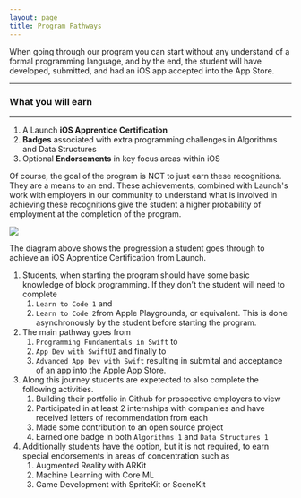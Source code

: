 ```yaml
---
layout: page
title: Program Pathways
---
```


When going through our program you can start without any understand of a formal programming language, and by the end, the student will have developed, submitted, and had an iOS app accepted into the App Store.

---
### What you will earn
---

1. A Launch **iOS Apprentice Certification**
2. **Badges** associated with extra programming challenges in Algorithms and Data Structures
3. Optional **Endorsements** in key focus areas within iOS

Of course, the goal of the program is NOT to just earn these recognitions. They are a means to an end. These achievements, combined with Launch's work with employers in our community to understand what is involved in achieving these recognitions give the student a higher probability of employment at the completion of the program.

![](../assets/img/LaunchPathways.drawio.png)

The diagram above shows the progression a student goes through to achieve an iOS Apprentice Certification from Launch.

1. Students, when starting the program should have some basic knowledge of block programming. If they don't the student will need to complete
   1. `Learn to Code 1` and
   2. `Learn to Code 2`from Apple Playgrounds, or equivalent.
   This is done asynchronously by the student before starting the program.
2. The main pathway goes from
   1.  `Programming Fundamentals in Swift` to
   2.  `App Dev with SwiftUI` and finally to
   3.  `Advanced App Dev with Swift` resulting in submital and acceptance of an app into the Apple App Store.
3. Along this journey students are expetected to also complete the following activities.
   1. Building their portfolio in Github for prospective employers to view
   2. Participated in at least 2 internships with companies and have received letters of recommendation from each
   3. Made some contribution to an open source project
   4. Earned one badge in both `Algorithms 1` and `Data Structures 1`
4. Additionally students have the option, but it is not required, to earn special endorsements in areas of concentration such as
   1. Augmented Reality with ARKit
   2. Machine Learning with Core ML
   3. Game Development with SpriteKit or SceneKit